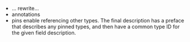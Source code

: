 - ... rewrite...
- annotations
- pins enable referencing other types. The final description has a preface that describes any pinned
  types, and then have a common type ID for the given field description.
